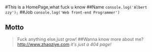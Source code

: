 #This is a HomePage,what fuck u know
##Name
`console.log('Albert zzy');`
##Job
`console.log('Web front-end Programmer')`
## Motto
>Fuck anything else,just grow!
##Wanna know more about me?
<http://www.zhaoziye.com>
_it's just a 404 page!_
